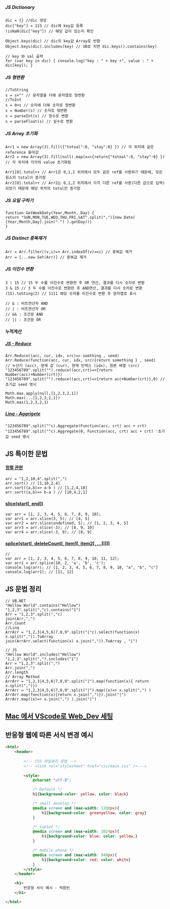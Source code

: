 ##### JS Dictionary
```JS
dic = {} //dic 생성
dic["key"] = 123 // dic에 key값 등록
!isNaN(dic["key"]) // 해당 값이 있는지 확인

Object.keys(dic) // dic의 key값 Array로 반환
Object.keys(dic).includes(key) // VB로 치면 dic.keys().contains(key) 

// key 와 val 출력
for (var key in dic) { console.log("key : " + key +", value : " + dic[key]); }

```
##### JS 형변환
```JS 
//ToString
s = s+"" // 문자열을 더해 문자열로 형변환
//ToInt
s = 0+s // 숫자에 더해 숫자로 형변환
s = Number(s) // 숫자로 형변환
s = parseInt(s) // 정수로 변환
s = parseFloat(s) // 실수로 변환
```

##### JS Array 초기화
```JS
Arr1 = new Array(3).fill({"totoal":0, "stay":0} }) // 각 위치에 같은 reference 들어감
Arr2 = new Array(3).fill(null).map(x=>{return{"totoal":0, "stay":0} }) // 각 위치에 각각의 value 초기화됨

Arr1[0].total++ // Arr1은 0,1,2 위치에서 모두 같은 ref를 사용하기 때문에, 모든 원소의 total이 증가함
Arr2[0].total++ // Arr2는 0,1,2 위치에서 각각 다른 ref를 사용(다른 값으로 입력)되었기 때문에 해당 위치의 total만 증가함
```

##### JS 요일 구하기
```JS
function GetWeekDaty(Year,Month, Day) {
return "SUN,MON,TUE,WED,THU,FRI,SAT".split(",")[new Date( [Year,Month,Day].join("-") ).getDay()]
}
```
##### JS Distinct 중복제거
```JS
Arr = Arr.filter((v,i)=> Arr.indexOf(v)==i) // 중복값 제거
Arr = [...new Set(Arr)] // 중복값 제거
```
##### JS 이진수 변환
```JS
3 | 15 // 15 두 수를 이진수로 변환한 후 OR 연산, 결과를 다시 숫자로 변환
3 & 15 // 3 두 수를 이진수로 변환한 후 AND연산, 결과를 다시 숫자로 변환
(15).toSting(2) // 1111 해당 숫자를 이진수로 변환 후 문자열로 표시

// & : 비트연산자 AND
// | : 비트연산자 OR
// && : 조건문 AND
// || : 조건문 OR
```

#### 누적계산
##### [JS - Reduce](https://developer.mozilla.org/ko/docs/Web/JavaScript/Reference/Global_Objects/Array/Reduce)  
```JS
Arr.Reduce((acc, cur, idx, src)=> somthing , seed)
Arr.Reduce(function(acc, cur, idx, src){return something } , seed)
// 누산기 (acc), 현재 값 (cur), 현재 인덱스 (idx), 원본 배열 (src)
"123456789".split("").reduce((acc,crt)=>{return Number(acc)+Number(crt)})
"123456789".split("").reduce((acc,crt)=>{return acc+Number(crt)},0) // 초기값 seed 명시

Math.max.apply(null,[1,2,3,2,1])
Math.max(...[1,2,3,2,1])
Math.max(1,2,3,2,1)
```
##### [Linq - Aggrigete](https://linqsamples.com/linq-to-objects/aggregation/Aggregate-seed-lambda-vb)
```VB
"123456789".split(""c).Aggregate(Function(acc, crt) acc + crt)
"123456789".split(""c).Aggregate(0, Function(acc, crt) acc + crt) '초기값 seed 명시
```

## JS 특이한 문법
#### [정렬 관련](https://hianna.tistory.com/409)
```JS
arr = "1,2,10,4".split(",")
arr.sort() // [1,10,2,4]
arr.sort((a,b)=> a-b ) // [1,2,4,10]
arr.sort((a,b)=> b-a ) // [10,4,2,1]
```

#### [slice(start[, end])](https://im-developer.tistory.com/103)
```JS
var arr = [1, 2, 3, 4, 5, 6, 7, 8, 9, 10];
var arr1 = arr.slice(3, 5); // [4, 5]
var arr2 = arr.slice(undefined, 5); // [1, 2, 3, 4, 5]
var arr3 = arr.slice(-3); // [8, 9, 10]
var arr4 = arr.slice(-3, 9); // [8, 9]
```

#### [splice(start[, deleteCount[, item1[, item2[, ...]]]])](https://im-developer.tistory.com/103)
```JS
// 
var arr = [1, 2, 3, 4, 5, 6, 7, 8, 9, 10, 11, 12];
var arr1 = arr.splice(10, 2, 'a', 'b', 'c');
console.log(arr); // [1, 2, 3, 4, 5, 6, 7, 8, 9, 10, "a", "b", "c"]
console.log(arr1); // [11, 12]
```

## JS 문법 정리
```JS
// VB.NET
"Hellow World".contains("Hellow")
"1,2,3".split(","c).contains("1")
Arr = "1,2,3".split(","c)
join(Arr,",")
Arr.Count
//Linq
ArrArr = "1,2,3|4,5,6|7,8,9".split("|"c).select(function(x) x.split(",")).ToArray
join(ArrArr.select(function(x) x.join(",")).ToArray , "|")

// JS
"Hellow World".includes("Hellow")
"1,2,3".split(",").includes("1")
Arr = "1,2,3".split(",")
Arr.join(",")
Arr.length
// Array Method
ArrArr = "1,2,3|4,5,6|7,8,9".split("|").map(function(x){ return x.split(",")})
ArrArr = "1,2,3|4,5,6|7,8,9".split("|").map((x)=> x.split(",") )
ArrArr.map(function(x){return x.join(",")}).join("|")
ArrArr.map((x)=> x.join(",") ).join("|")
```


## [Mac 에서 VScode로 Web_Dev 세팅](https://www.youtube.com/watch?v=J8JPPcxr8Q8)

## 반응형 웹에 따른 서식 변경 예시
```html
<html>
    <header>
    
        <!-- CSS 파일분리 문법 -->
        <!-- <link rel="stylesheet" href="css/main.css" /> -->
        
        <style>
            @charset "utf-8";

            /* Default */
            h1{background-color: yellow; color: black}

            /* small desktop */
            @media screen and (max-width: 1200px){
                h1{background-color: greenyellow; color: gray}
            }

            /* tablet */
            @media screen and (max-width: 1024px){
                h1{background-color: blue; color: yellow;}
            }

            /* mobile phone */
            @media screen and (max-width: 940px){
                h1{background-color: red; color: white}
            }
        </style>
    </header>

    <h1>
        반응형 서식 예시 - 박원빈
    </h1>

</html>
```
